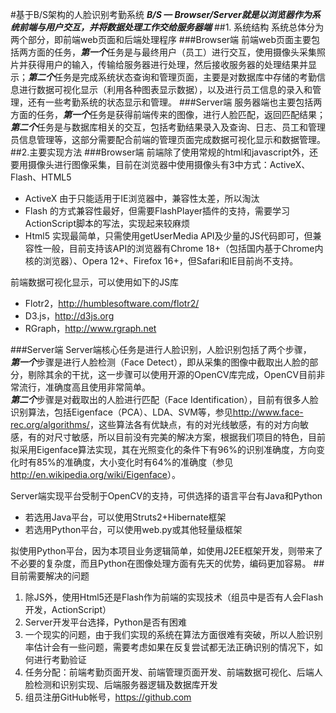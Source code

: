 #基于B/S架构的人脸识别考勤系统
***B/S — Browser/Server就是以浏览器作为系统前端与用户交互，并将数据处理工作交给服务器端***
##1. 系统结构
系统总体分为两个部分，即前端web页面和后端处理程序
###Browser端
前端web页面主要包括两方面的任务，***第一个***任务是与最终用户（员工）进行交互，使用摄像头采集照片并获得用户的输入，传输给服务器进行处理，然后接收服务器的处理结果并显示；***第二个***任务是完成系统状态查询和管理页面，主要是对数据库中存储的考勤信息进行数据可视化显示（利用各种图表显示数据），以及进行员工信息的录入和管理，还有一些考勤系统的状态显示和管理。
###Server端
服务器端也主要包括两方面的任务，***第一个***任务是获得前端传来的图像，进行人脸匹配，返回匹配结果；***第二个***任务是与数据库相关的交互，包括考勤结果录入及查询、日志、员工和管理员信息管理等，这部分需要配合前端的管理页面完成数据可视化显示和数据管理。
##2.主要实现方法
###Browser端
前端除了使用常规的html和javascript外，还要用摄像头进行图像采集，目前在浏览器中使用摄像头有3中方式：ActiveX、Flash、HTML5  
  
- ActiveX 由于只能适用于IE浏览器中，兼容性太差，所以淘汰
- Flash 的方式兼容性最好，但需要FlashPlayer插件的支持，需要学习ActionScript脚本的写法，实现起来较麻烦
- Html5 实现最简单，只需使用getUserMedia API及少量的JS代码即可，但兼容性一般，目前支持该API的浏览器有Chrome 18+（包括国内基于Chrome内核的浏览器）、Opera 12+、Firefox 16+，但Safari和IE目前尚不支持。

前端数据可视化显示，可以使用如下的JS库

- Flotr2，<http://humblesoftware.com/flotr2/>
- D3.js，<http://d3js.org>
- RGraph，<http://www.rgraph.net>

###Server端
Server端核心任务是进行人脸识别，人脸识别包括了两个步骤，  
***第一个***步骤是进行人脸检测（Face Detect），即从采集的图像中截取出人脸的部分，剔除其余的干扰，这一步骤可以使用开源的OpenCV库完成，OpenCV目前非常流行，准确度高且使用非常简单。  
***第二个***步骤是对截取出的人脸进行匹配（Face Identification），目前有很多人脸识别算法，包括Eigenface（PCA）、LDA、SVM等，参见<http://www.face-rec.org/algorithms/>，这些算法各有优缺点，有的对光线敏感，有的对方向敏感，有的对尺寸敏感，所以目前没有完美的解决方案，根据我们项目的特色，目前拟采用Eigenface算法实现，其在光照变化的条件下有96%的识别准确度，方向变化时有85%的准确度，大小变化时有64%的准确度（参见<http://en.wikipedia.org/wiki/Eigenface>）。  

Server端实现平台受制于OpenCV的支持，可供选择的语言平台有Java和Python

- 若选用Java平台，可以使用Struts2+Hibernate框架
- 若选用Python平台，可以使用web.py或其他轻量级框架

拟使用Python平台，因为本项目业务逻辑简单，如使用J2EE框架开发，则带来了不必要的复杂度，而且Python在图像处理方面有先天的优势，编码更加容易。
##目前需要解决的问题
1. 除JS外，使用Html5还是Flash作为前端的实现技术（组员中是否有人会Flash开发，ActionScript）
2. Server开发平台选择，Python是否有困难
3. 一个现实的问题，由于我们实现的系统在算法方面很难有突破，所以人脸识别率估计会有一些问题，需要考虑如果在反复尝试都无法正确识别的情况下，如何进行考勤验证
4. 任务分配：前端考勤页面开发、前端管理页面开发、前端数据可视化、后端人脸检测和识别实现、后端服务器逻辑及数据库开发
5. 组员注册GitHub帐号，<https://github.com>